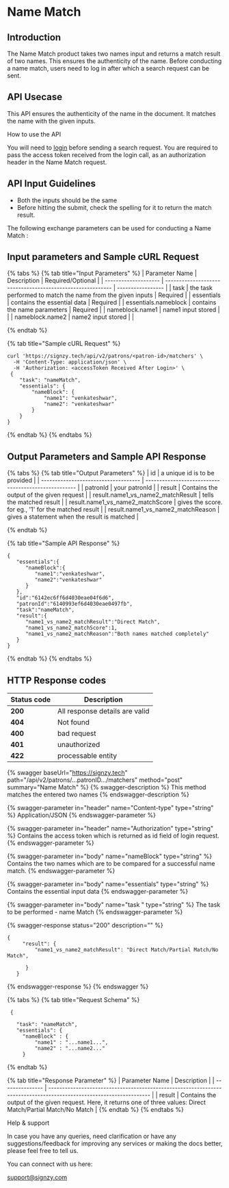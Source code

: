 # Name Match

## Introduction

The Name Match product takes two names input and returns a match result of two names. This ensures the authenticity of the name. Before conducting a name match, users need to log in after which a search request can be sent.

## API Usecase

This API ensures the authenticity of the name in the document. It matches the name with the given inputs.

How to use the API


You will need to [login](https://docs-preproduction.signzy.tech/) before sending a search request. You are required to pass the access token received from the login call, as an authorization header in the Name Match request.

## API Input Guidelines

* Both the inputs should be the same
* Before hitting the submit, check the spelling for it to return the match result.



The following exchange parameters can be used for conducting a Name Match:

## Input parameters and Sample cURL Request

{% tabs %}
{% tab title="Input Parameters" %}
| Parameter Name       | Description                                                | Required/Optional |
| -------------------- | ---------------------------------------------------------- | ----------------- |
| task                 | the task performed to match the name from the given inputs | Required          |
| essentials           | contains the essential data                                | Required          |
| essentials.nameblock | contains the name parameters                               | Required          |
| nameblock.name1      | name1 input stored                                         |                   |
| nameblock.name2      | name2 input stored                                         |                   |


{% endtab %}

{% tab title="Sample cURL Request" %}
```
curl 'https://signzy.tech/api/v2/patrons/<patron-id>/matchers' \
  -H 'Content-Type: application/json' \
  -H 'Authorization: <accessToken Received After Login>' \
 {
    "task": "nameMatch",
    "essentials": {
        "nameBlock": {
            "name1": "venkateshwar",
            "name2": "venkateshwar"
        }
    }
}
```
{% endtab %}
{% endtabs %}

## Output Parameters and Sample API Response

{% tabs %}
{% tab title="Output Parameters" %}
| id                                   | a unique id is to be provided                        |
| ------------------------------------ | ---------------------------------------------------- |
| patronId                             | your patronId                                        |
| result                               | Contains the output of the given request             |
| result.name1\_vs\_name2\_matchResult | tells the matched result                             |
| result.name1\_vs\_name2\_matchScore  | gives the score. for eg., '1' for the matched result |
| result.name1\_vs\_name2\_matchReason | gives a statement when the result is matched         |


{% endtab %}

{% tab title="Sample API Response" %}
```
{
   "essentials":{
      "nameBlock":{
         "name1":"venkateshwar",
         "name2":"venkateshwar"
      }
   },
   "id":"6142ec6ff6d4030eae04f6d6",
   "patronId":"6140993ef6d4030eae0497fb",
   "task":"nameMatch",
   "result":{
      "name1_vs_name2_matchResult":"Direct Match",
      "name1_vs_name2_matchScore":1,
      "name1_vs_name2_matchReason":"Both names matched completely"
   }
}
```
{% endtab %}
{% endtabs %}

## HTTP Response codes&#x20;

| Status code | Description                     |
| ----------- | ------------------------------- |
| **200**     | All response details are valid  |
| **404**     | Not found                       |
| **400**     | bad request                     |
| **401**     | unauthorized                    |
| **422**     | processable entity              |

{% swagger baseUrl="https://signzy.tech" path="/api/v2/patrons/...patronID.../matchers" method="post" summary="Name Match" %}
{% swagger-description %}
This method matches the entered two names
{% endswagger-description %}

{% swagger-parameter in="header" name="Content-type" type="string" %}
Application/JSON
{% endswagger-parameter %}

{% swagger-parameter in="header" name="Authorization" type="string" %}
Contains the access token which is returned as id field of login request.
{% endswagger-parameter %}

{% swagger-parameter in="body" name="nameBlock" type="string" %}
Contains the two names which are to be compared for a successful name match.
{% endswagger-parameter %}

{% swagger-parameter in="body" name="essentials" type="string" %}
Contains the essential input data
{% endswagger-parameter %}

{% swagger-parameter in="body" name="task " type="string" %}
The task to be performed - name Match
{% endswagger-parameter %}

{% swagger-response status="200" description="" %}
```
{
     "result": {
         "name1_vs_name2_matchResult": "Direct Match/Partial Match/No Match",

      }
   }
```
{% endswagger-response %}
{% endswagger %}

{% tabs %}
{% tab title="Request Schema" %}
```
 {

   "task": "nameMatch",
   "essentials": {
     "nameBlock" : {
         "name1" : "...name1...",
         "name2" : "...name2..."
     }
```
{% endtab %}

{% tab title="Response Parameter" %}
| Parameter Name  | Description                                                                                                         |
| --------------- | ------------------------------------------------------------------------------------------------------------------- |
| result          | Contains the output of the given request. Here, it returns one of three values: Direct Match/Partial Match/No Match |
{% endtab %}
{% endtabs %}

Help & support

In case you have any queries, need clarification or have any suggestions/feedback for improving any services or making the docs better, please feel free to tell us.

You can connect with us here:

support@signzy.com

